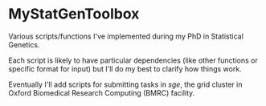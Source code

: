 # MyStatGenToolbox
Various scripts/functions I've implemented during my PhD in Statistical Genetics.  

Each script is likely to have particular dependencies (like other functions or specific format for input) but I'll do my best to clarify how things work.  

Eventually I'll add scripts for submitting tasks in _sge_, the grid cluster in Oxford Biomedical Research Computing (BMRC) facility.
